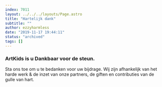 ```yaml
---
index: 7011
layout: ../../../layouts/Page.astro
title: "Hartelijk dank"
subtitle: ""
author: ezzyharmless
date: "2019-11-17 19:44:11"
status: "archived"
tags: []
---
```


### ArtKids is u Dankbaar <span class="has-text-calm is-size-4">voor de steun.</span>

Sta ons toe om u te bedanken voor uw bijdrage. Wij zijn afhankelijk van het harde werk & de inzet van onze partners, de giften en contributies van de gulle van hart.